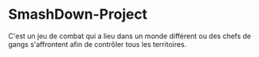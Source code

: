 # SmashDown-Project

C'est un jeu de combat qui a lieu dans un monde différent ou des chefs de gangs s'affrontent afin de contrôler tous les territoires.
